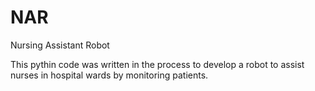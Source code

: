 # NAR
Nursing Assistant Robot

This pythin code was written in the process to develop a robot to assist nurses in hospital wards by monitoring patients.

